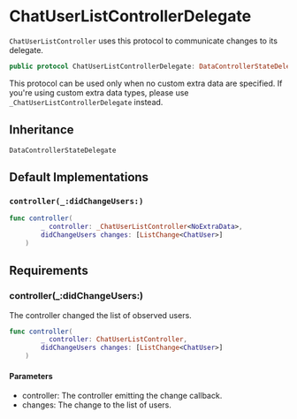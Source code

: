 # ChatUserListControllerDelegate

`ChatUserListController` uses this protocol to communicate changes to its delegate.

``` swift
public protocol ChatUserListControllerDelegate: DataControllerStateDelegate 
```

This protocol can be used only when no custom extra data are specified. If you're using custom extra data types,
please use `_ChatUserListControllerDelegate` instead.

## Inheritance

`DataControllerStateDelegate`

## Default Implementations

### `controller(_:didChangeUsers:)`

``` swift
func controller(
        _ controller: _ChatUserListController<NoExtraData>,
        didChangeUsers changes: [ListChange<ChatUser>]
    ) 
```

## Requirements

### controller(\_:​didChangeUsers:​)

The controller changed the list of observed users.

``` swift
func controller(
        _ controller: ChatUserListController,
        didChangeUsers changes: [ListChange<ChatUser>]
    )
```

#### Parameters

  - controller: The controller emitting the change callback.
  - changes: The change to the list of users.
